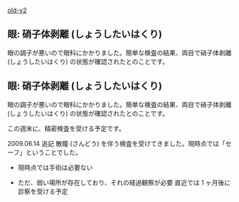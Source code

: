 [old-v2](ig090609-orig.html)

## 眼: 硝子体剥離 (しょうしたいはくり)

眼の調子が悪いので眼科にかかりました。簡単な検査の結果、両目で硝子体剥離 (しょうしたいはくり) の状態が確認されたとのことです。

## 眼: 硝子体剥離 (しょうしたいはくり)

眼の調子が悪いので眼科にかかりました。簡単な検査の結果、両目で硝子体剥離 (しょうしたいはくり) の状態が確認されたとのことです。

この週末に、精密検査を受ける予定です。

2009.06.14 追記 散瞳 (さんどう) を伴う検査を受けてきました。現時点では「セーフ」ということでした。

* 現時点では手術は必要ない
  
* ただ、弱い場所が存在しており、それの経過観察が必要
  直近では 1 ヶ月後に診察を受ける予定